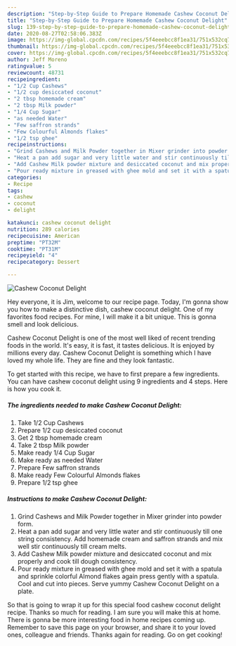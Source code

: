 ```yaml
---
description: "Step-by-Step Guide to Prepare Homemade Cashew Coconut Delight"
title: "Step-by-Step Guide to Prepare Homemade Cashew Coconut Delight"
slug: 139-step-by-step-guide-to-prepare-homemade-cashew-coconut-delight
date: 2020-08-27T02:58:06.383Z
image: https://img-global.cpcdn.com/recipes/5f4eeebcc8f1ea31/751x532cq70/cashew-coconut-delight-recipe-main-photo.jpg
thumbnail: https://img-global.cpcdn.com/recipes/5f4eeebcc8f1ea31/751x532cq70/cashew-coconut-delight-recipe-main-photo.jpg
cover: https://img-global.cpcdn.com/recipes/5f4eeebcc8f1ea31/751x532cq70/cashew-coconut-delight-recipe-main-photo.jpg
author: Jeff Moreno
ratingvalue: 5
reviewcount: 48731
recipeingredient:
- "1/2 Cup Cashews"
- "1/2 cup desiccated coconut"
- "2 tbsp homemade cream"
- "2 tbsp Milk powder"
- "1/4 Cup Sugar"
- "as needed Water"
- "Few saffron strands"
- "Few Colourful Almonds flakes"
- "1/2 tsp ghee"
recipeinstructions:
- "Grind Cashews and Milk Powder together in Mixer grinder into powder form."
- "Heat a pan add sugar and very little water and stir continuously till one string consistency. Add homemade cream and saffron strands and mix well stir continuously till cream melts."
- "Add Cashew Milk powder mixture and desiccated coconut and mix properly and cook till dough consistency."
- "Pour ready mixture in greased with ghee mold and set it with a spatula and sprinkle colorful Almond flakes again press gently with a spatula. Cool and cut into pieces. Serve yummy Cashew Coconut Delight on a plate."
categories:
- Recipe
tags:
- cashew
- coconut
- delight

katakunci: cashew coconut delight 
nutrition: 289 calories
recipecuisine: American
preptime: "PT32M"
cooktime: "PT31M"
recipeyield: "4"
recipecategory: Dessert

---
```



![Cashew Coconut Delight](https://img-global.cpcdn.com/recipes/5f4eeebcc8f1ea31/751x532cq70/cashew-coconut-delight-recipe-main-photo.jpg)

Hey everyone, it is Jim, welcome to our recipe page. Today, I'm gonna show you how to make a distinctive dish, cashew coconut delight. One of my favorites food recipes. For mine, I will make it a bit unique. This is gonna smell and look delicious.



Cashew Coconut Delight is one of the most well liked of recent trending foods in the world. It's easy, it is fast, it tastes delicious. It is enjoyed by millions every day. Cashew Coconut Delight is something which I have loved my whole life. They are fine and they look fantastic.


To get started with this recipe, we have to first prepare a few ingredients. You can have cashew coconut delight using 9 ingredients and 4 steps. Here is how you cook it.

<!--inarticleads1-->

##### The ingredients needed to make Cashew Coconut Delight:

1. Take 1/2 Cup Cashews
1. Prepare 1/2 cup desiccated coconut
1. Get 2 tbsp homemade cream
1. Take 2 tbsp Milk powder
1. Make ready 1/4 Cup Sugar
1. Make ready as needed Water
1. Prepare Few saffron strands
1. Make ready Few Colourful Almonds flakes
1. Prepare 1/2 tsp ghee




<!--inarticleads2-->

##### Instructions to make Cashew Coconut Delight:

1. Grind Cashews and Milk Powder together in Mixer grinder into powder form.
1. Heat a pan add sugar and very little water and stir continuously till one string consistency. Add homemade cream and saffron strands and mix well stir continuously till cream melts.
1. Add Cashew Milk powder mixture and desiccated coconut and mix properly and cook till dough consistency.
1. Pour ready mixture in greased with ghee mold and set it with a spatula and sprinkle colorful Almond flakes again press gently with a spatula. Cool and cut into pieces. Serve yummy Cashew Coconut Delight on a plate.




So that is going to wrap it up for this special food cashew coconut delight recipe. Thanks so much for reading. I am sure you will make this at home. There is gonna be more interesting food in home recipes coming up. Remember to save this page on your browser, and share it to your loved ones, colleague and friends. Thanks again for reading. Go on get cooking!
